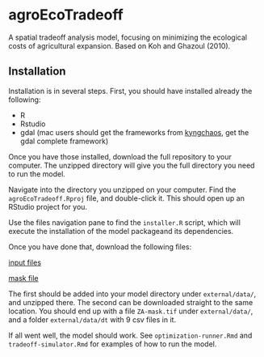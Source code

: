 # agroEcoTradeoff

A spatial tradeoff analysis model, focusing on minimizing the ecological costs of agricultural expansion.  Based on Koh and Ghazoul (2010). 

## Installation

Installation is in several steps. First, you should have installed already the following: 

  + R
  + Rstudio
  + gdal (mac users should get the frameworks from [kyngchaos](http://www.kyngchaos.com/software/frameworks), get the gdal complete framework)

Once you have those installed, download the full repository to your computer. The unzipped directory will give you the full directory you need to run the model.  

Navigate into the directory you unzipped on your computer.  Find the `agroEcoTradeoff.Rproj` file, and double-click it. This should open up an RStudio project for you.  

Use the files navigation pane to find the `installer.R` script, which will execute the installation of the model packageand its dependencies.  

Once you have done that, download the following files: 

[input files](https://www.dropbox.com/s/wt0ygdl4rejiz6s/dt.zip?dl=0)

[mask file](https://www.dropbox.com/s/ncy76swgnhqx98h/ZA-mask.tif?dl=0)

The first should be added into your model directory under `external/data/`, and unzipped there. The second can be downloaded straight to the same location. You should end up with a file `ZA-mask.tif` under `external/data/`, and a folder 
`external/data/dt` with 9 csv files in it.

If all went well, the model should work.  See `optimization-runner.Rmd` and `tradeoff-simulator.Rmd` for examples of how to run the model. 

